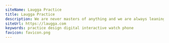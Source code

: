 ```yaml
---
siteName: Laugga Practice
title: Laugga Practice
description: We are never masters of anything and we are always leaning – it’s the naivety driven by curiosity that propels us forward and make we leap and gain knowledge and skill.
siteUrl: https://laugga.com
keywords: practice design digital interactive watch phone
favicon: favicon.png
---
```

